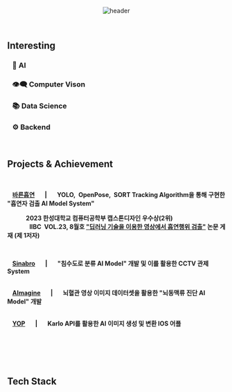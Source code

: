 
<center>

![header](https://capsule-render.vercel.app/api?text=Dong&nbsp;Jun&nbsp;Kim&fontSize=60&type=Soft&color=FFFFFF&fontColor=0b61ae&animation=fadeIn&fontAlignY=40&desc=Dreaming%20of%20AI%20Engineer.&descAlignY=80&descAlign=50)

</center>

<br>

## **Interesting**
### &nbsp;&nbsp; 🧠 **AI** <br>
### &nbsp;&nbsp; 👁️‍🗨️ **Computer Vison**<br>
### &nbsp;&nbsp; 📚 **Data Science**<br>
### &nbsp;&nbsp; ⚙️ **Backend**<br>

<br>

## **Projects & Achievement**

<br>

&nbsp;&nbsp;&nbsp;**[바른흡연](https://github.com/DaMoim-Team/DaMoim_ReadMe)&nbsp;&nbsp;&nbsp;&nbsp;&nbsp;&nbsp;&nbsp;|&nbsp;&nbsp;&nbsp;&nbsp;&nbsp;&nbsp;&nbsp;YOLO,&nbsp;&nbsp;OpenPose,&nbsp;&nbsp;SORT&nbsp;Tracking&nbsp;Algorithm을 통해 구현한 "흡연자 검출 AI Model System"**<br>

**&nbsp;&nbsp;&nbsp;&nbsp;&nbsp;&nbsp;&nbsp;&nbsp;&nbsp;&nbsp;&nbsp;&nbsp;&nbsp;2023 한성대학교 컴퓨터공학부 캡스톤디자인 우수상(2위)<br>**&nbsp;&nbsp;&nbsp;&nbsp;&nbsp;&nbsp;&nbsp;&nbsp;&nbsp;&nbsp;&nbsp;&nbsp;&nbsp;**IIBC&nbsp;&nbsp;VOL.23, 8월호 ["딥러닝 기술을 이용한 영상에서 흡연행위 검출"](https://github.com/DaMoim-Team/DaMoim_ReadMe/blob/main/%EB%94%A5%EB%9F%AC%EB%8B%9D%20%EA%B8%B0%EC%88%A0%EC%9D%84%20%EC%9D%B4%EC%9A%A9%ED%95%9C%20%EC%98%81%EC%83%81%EC%97%90%EC%84%9C%20%ED%9D%A1%EC%97%B0%ED%96%89%EC%9C%84%20%EA%B2%80%EC%B6%9C.pdf) 논문 게재&nbsp;(제 1저자)**

<br>

&nbsp;&nbsp;&nbsp;**[Sinabro](https://github.com/OSS-Sinabro/Sinabro_Readme)&nbsp;&nbsp;&nbsp;&nbsp;&nbsp;&nbsp;&nbsp;|&nbsp;&nbsp;&nbsp;&nbsp;&nbsp;&nbsp;&nbsp;"침수도로 분류 AI Model" 개발 및 이를 활용한 CCTV 관제 System**<br><br>

&nbsp;&nbsp;&nbsp;**[AImagine](https://github.com/K-Ium-AImagine/AImagine)&nbsp;&nbsp;&nbsp;&nbsp;&nbsp;&nbsp;&nbsp;|&nbsp;&nbsp;&nbsp;&nbsp;&nbsp;&nbsp;&nbsp;뇌혈관 영상 이미지 데이터셋을 활용한 "뇌동맥류 진단 AI Model" 개발**<br><br>

&nbsp;&nbsp;&nbsp;**[YOP](https://github.com/dj991108/YOP)&nbsp;&nbsp;&nbsp;&nbsp;&nbsp;&nbsp;&nbsp;|&nbsp;&nbsp;&nbsp;&nbsp;&nbsp;&nbsp;&nbsp;Karlo API를 활용한 AI 이미지 생성 및 변환 IOS 어플**<br><br>


<br>
<br>
<br>



## **Tech Stack**

<br>

<!---
<div align="left">
	<img src="https://img.shields.io/badge/Java-007396?style=flat&logo=Java&logoColor=white" />
	<img src="https://img.shields.io/badge/C-E34F26?style=flat&logo=C&logoColor=white" />
	<img src="https://img.shields.io/badge/R-1572B6?style=flat&logo=R&logoColor=white" />
	<img src="https://img.shields.io/badge/Kotlin-7F52FF?style=flat&logo=Kotlin&logoColor=white" />
	<img src="https://img.shields.io/badge/Python-3776AB?style=flat&logo=Python&logoColor=white" />
	<img src="https://img.shields.io/badge/Swift-FF4500?style=flat&logo=Swift&logoColor=white" />
	<img src="https://img.shields.io/badge/Oracle-F80000?style=flat&logo=Oracle&logoColor=white" />
	<img src="https://img.shields.io/badge/MySQL-4479A1?style=flat&logo=MySQL&logoColor=white" />
	<img src="https://img.shields.io/badge/Firebase-FFCA28?style=flat&logo=Firebase&logoColor=white" />
	<img src="https://img.shields.io/badge/Linux-FCC624?style=flat&logo=Linux&logoColor=white" />
	<img src="https://img.shields.io/badge/Adobe Photoshop-31A8FF?style=flat&logo=Adobe Photoshop&logoColor=white" />
</div>
--->
